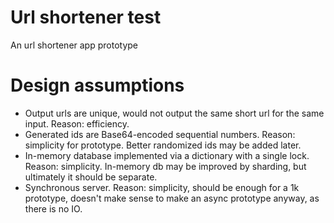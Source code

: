 # Url shortener test
An url shortener app prototype

# Design assumptions
* Output urls are unique, would not output the same short url for the same input. Reason: efficiency.
* Generated ids are Base64-encoded sequential numbers. Reason: simplicity for prototype. Better randomized ids may be added later.
* In-memory database implemented via a dictionary with a single lock. Reason: simplicity. In-memory db may be improved by sharding, but ultimately it should be separate.
* Synchronous server. Reason: simplicity, should be enough for a 1k prototype, doesn't make sense to make an async prototype anyway, as there is no IO.
